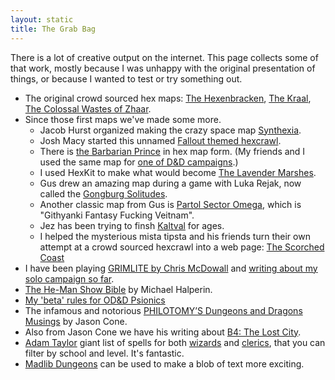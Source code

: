 ```yaml
---
layout: static
title: The Grab Bag
---
```


There is a lot of creative output on the internet. This page collects some of that work, mostly because I was unhappy with the original presentation of things, or because I wanted to test or try something out.

* The original crowd sourced hex maps: [The Hexenbracken][1], [The Kraal][2], [The Colossal Wastes of Zhaar][3].
* Since those first maps we've made some more.
    * Jacob Hurst organized making the crazy space map [Synthexia][12].
    * Josh Macy started this unnamed [Fallout themed hexcrawl][15].
    * There is [the Barbarian Prince][16] in hex map form. (My friends and I used the same map for [one of D&D campaigns][19].)
    * I used HexKit to make what would become [The Lavender Marshes][14].
    * Gus drew an amazing map during a game with Luka Rejak, now called the [Gongburg Solitudes][17].
    * Another classic map from Gus is [Partol Sector Omega][18], which is "Githyanki Fantasy Fucking Veitnam".
    * Jez has been trying to finsh [Kaltval][20] for ages.
    * I helped the mysterious mista tipsta and his friends turn their own attempt at a crowd sourced hexcrawl into a web page: [The Scorched Coast][21]
* I have been playing [GRIMLITE by Chris McDowall][23] and [writing about my solo campaign so far][22].
* [The He-Man Show Bible][4] by Michael Halperin.
* [My 'beta' rules for OD&D Psionics][5]
* The infamous and notorious [PHILOTOMY’S Dungeons and Dragons Musings][6] by Jason Cone.
* Also from Jason Cone we have his writing about [B4: The Lost City][24].
* [Adam Taylor][7] giant list of spells for both [wizards][8] and [clerics][9], that you can filter by school and level. It's fantastic.
* [Madlib Dungeons][13] can be used to make a blob of text more exciting.

[1]: /grab-bag/hexenbracken/
[2]: /grab-bag/kraal/
[3]: /grab-bag/wastes/
[4]: /grab-bag/he-man/
[5]: /grab-bag/psionics/
[6]: /grab-bag/philotomy/
[7]: https://plus.google.com/u/0/102353265648840654058/posts
[8]: /grab-bag/spells/Pangean_wizard_spells.html
[9]: /grab-bag/spells/Pangean_priest_spells.html
[12]: /grab-bag/synthexia
[13]: /grab-bag/madlibs/
[14]: /grab-bag/marshes
[15]: /grab-bag/fallout/
[16]: /grab-bag/barbarianbracken/
[17]: /grab-bag/gongburg/
[18]: /grab-bag/omega/
[19]: /grab-bag/barbarian/
[20]: /grab-bag/kaltval/
[21]: /grab-bag/scorchedcoast/
[22]: /grab-bag/grimlite/
[23]: https://www.bastionland.com/search/label/GRIMLITE
[24]: /grab-bag/lost-city/
